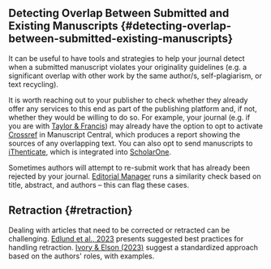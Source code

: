 ## Detecting Overlap Between Submitted and Existing Manuscripts {#detecting-overlap-between-submitted-existing-manuscripts}

It can be useful to have tools and strategies to help your journal detect when a submitted manuscript violates your originality guidelines (e.g. a significant overlap with other work by the same author/s, self-plagiarism, or text recycling).

It is worth reaching out to your publisher to check whether they already offer any services to this end as part of the publishing platform and, if not, whether they would be willing to do so. For example, your journal (e.g. if you are with [Taylor & Francis](https://www.tandfonline.com/)) may already have the option to opt to activate [Crossref](https://www.crossref.org/) in Manuscript Central, which produces a report showing the sources of any overlapping text. You can also opt to send manuscripts to [iThenticate](https://www.ithenticate.com/), which is integrated into [ScholarOne](https://clarivate.com/products/scientific-and-academic-research/research-publishing-solutions/scholarone/).

Sometimes authors will attempt to re-submit work that has already been rejected by your journal. [Editorial Manager](https://www.ariessys.com/solutions/editorial-manager/) runs a similarity check based on title, abstract, and authors – this can flag these cases.

## Retraction {#retraction}

Dealing with articles that need to be corrected or retracted can be challenging. [Edlund et al., 2023](https://link.springer.com/article/10.1007/s12144-022-03764-x) presents suggested best practices for handling retraction. [Ivory & Elson (2023)](https://link.springer.com/article/10.1007/s12144-023-05216-6) suggest a standardized approach based on the authors' roles, with examples.